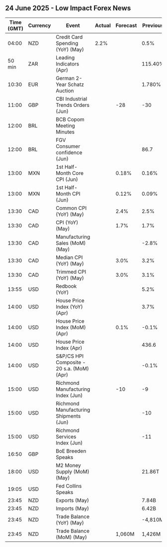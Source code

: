 ## 24 June 2025 - Low Impact Forex News

| Time (GMT) | Currency | Event | Actual | Forecast | Previous |
|------|----------|-------|--------|----------|----------|
| 04:00 | NZD | Credit Card Spending (YoY) (May) | 2.2% |  | 0.5% |
| 50 min | ZAR | Leading Indicators (Apr) |  |  | 115.40% |
| 10:30 | EUR | German 2-Year Schatz Auction |  |  | 1.780% |
| 11:00 | GBP | CBI Industrial Trends Orders (Jun) |  | -28 | -30 |
| 12:00 | BRL | BCB Copom Meeting Minutes |  |  |  |
| 12:00 | BRL | FGV Consumer confidence (Jun) |  |  | 86.7 |
| 13:00 | MXN | 1st Half-Month Core CPI (Jun) |  | 0.18% | 0.16% |
| 13:00 | MXN | 1st Half-Month CPI (Jun) |  | 0.12% | 0.09% |
| 13:30 | CAD | Common CPI (YoY) (May) |  | 2.4% | 2.5% |
| 13:30 | CAD | CPI (YoY) (May) |  | 1.7% | 1.7% |
| 13:30 | CAD | Manufacturing Sales (MoM) (May) |  |  | -2.8% |
| 13:30 | CAD | Median CPI (YoY) (May) |  | 3.0% | 3.2% |
| 13:30 | CAD | Trimmed CPI (YoY) (May) |  | 3.0% | 3.1% |
| 13:55 | USD | Redbook (YoY) |  |  | 5.2% |
| 14:00 | USD | House Price Index (YoY) (Apr) |  |  | 3.7% |
| 14:00 | USD | House Price Index (MoM) (Apr) |  | 0.1% | -0.1% |
| 14:00 | USD | House Price Index (Apr) |  |  | 436.6 |
| 14:00 | USD | S&P/CS HPI Composite - 20 s.a. (MoM) (Apr) |  |  | -0.1% |
| 15:00 | USD | Richmond Manufacturing Index (Jun) |  | -10 | -9 |
| 15:00 | USD | Richmond Manufacturing Shipments (Jun) |  |  | -10 |
| 15:00 | USD | Richmond Services Index (Jun) |  |  | -11 |
| 16:50 | GBP | BoE Breeden Speaks |  |  |  |
| 18:00 | USD | M2 Money Supply (MoM) (May) |  |  | 21.86T |
| 19:05 | USD | Fed Collins Speaks |  |  |  |
| 23:45 | NZD | Exports (May) |  |  | 7.84B |
| 23:45 | NZD | Imports (May) |  |  | 6.42B |
| 23:45 | NZD | Trade Balance (YoY) (May) |  |  | -4,810M |
| 23:45 | NZD | Trade Balance (MoM) (May) |  | 1,060M | 1,426M |
